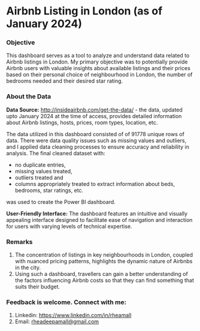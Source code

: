 # Airbnb Listing in London (as of January 2024)

### Objective
This dashboard serves as a tool to analyze and understand data related to Airbnb listings in London. My primary objective was to potentially provide Airbnb users with valuable insights about available listings and their prices based on their personal choice of neighbourhood in London, the number of bedrooms needed and their desired star rating.

### About the Data
**Data Source:** http://insideairbnb.com/get-the-data/ - the data, updated upto January 2024 at the time of access, provides detailed information about Airbnb listings, hosts, prices, room types, location, etc.
   
The data utilized in this dashboard consisted of of 91778 unique rows of data. There were data quality issues such as missing values and outliers, and I applied data cleaning processes to ensure accuracy and reliability in analysis. The final cleaned dataset with:

- no duplicate entries,
- missing values treated,
- outliers treated and
- columns appropriately treated to extract information about beds, bedrooms, star ratings, etc.

was used to create the Power BI dashboard. 

**User-Friendly Interface:** The dashboard features an intuitive and visually appealing interface designed to facilitate ease of navigation and interaction for users with varying levels of technical expertise. 

### Remarks
1. The concentration of listings in key neighbourhoods in London, coupled with nuanced pricing patterns, highlights the dynamic nature of Airbnbs in the city.
2. Using such a dashboard, travellers can gain a better understanding of the factors influencing Airbnb costs so that they can find something that suits their budget.

### Feedback is welcome. Connect with me:
1. Linkedin: https://www.linkedin.com/in/rheamall
2. Email: rheadeepamall@gmail.com
